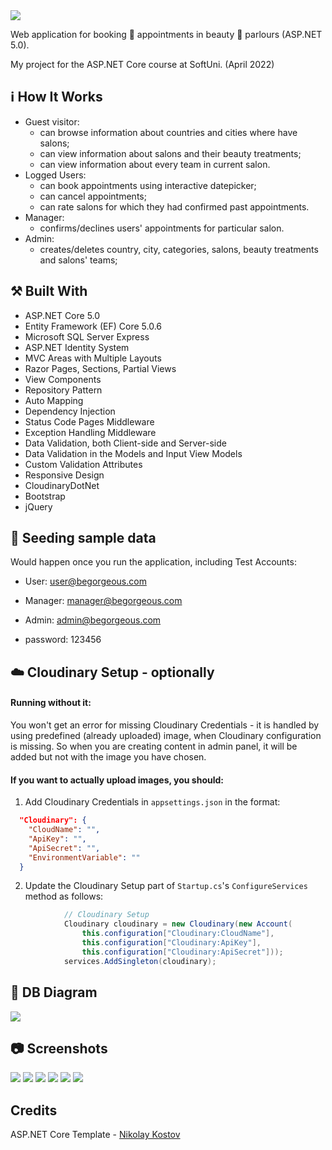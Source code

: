 <img src="https://res.cloudinary.com/be-gorgeous/image/upload/v1649460011/images/BeGorgeousLogo_z8gcrb.png" />

Web application for booking :calendar: appointments in beauty :nail_care: parlours (ASP.NET 5.0).

My project for the ASP.NET Core course at SoftUni. (April 2022)

## :information_source: How It Works

- Guest visitor: 
  - can browse information about countries and cities where have salons;
  - can view information about salons and their beauty treatments;
  - can view information about every team in current salon.
- Logged Users:
  - can book appointments using interactive datepicker; 
  - can cancel appointments; 
  - can rate salons for which they had confirmed past appointments.  
- Manager:
  - confirms/declines users' appointments for particular salon.
- Admin:
  - creates/deletes country, city, categories, salons, beauty treatments and salons' teams;

## :hammer_and_pick: Built With

- ASP.NET Core 5.0
- Entity Framework (EF) Core 5.0.6
- Microsoft SQL Server Express
- ASP.NET Identity System
- MVC Areas with Multiple Layouts
- Razor Pages, Sections, Partial Views
- View Components
- Repository Pattern
- Auto Мapping
- Dependency Injection
- Status Code Pages Middleware
- Exception Handling Middleware
- Data Validation, both Client-side and Server-side
- Data Validation in the Models and Input View Models
- Custom Validation Attributes
- Responsive Design
- CloudinaryDotNet
- Bootstrap
- jQuery

## 📎 Seeding sample data

Would happen once you run the application, including Test Accounts:
  - User: user@begorgeous.com
  - Manager: manager@begorgeous.com
  - Admin: admin@begorgeous.com

  - password: 123456
 
## ☁️ Cloudinary Setup - optionally

#### Running without it:
You won't get an error for missing Cloudinary Credentials - it is handled by using predefined (already uploaded) image, when Cloudinary configuration is missing. So when you are creating content in admin panel, it will be added but not with the image you have chosen.
#### If you want to actually upload images, you should:

1. Add Cloudinary Credentials in `appsettings.json` in the format:
```json
  "Cloudinary": {
    "CloudName": "",
    "ApiKey": "",
    "ApiSecret": "",
    "EnvironmentVariable": ""
  }
```
2. Update the Cloudinary Setup part of `Startup.cs`'s `ConfigureServices` method as follows:
```csharp
            // Cloudinary Setup
            Cloudinary cloudinary = new Cloudinary(new Account(
                this.configuration["Cloudinary:CloudName"],
                this.configuration["Cloudinary:ApiKey"],
                this.configuration["Cloudinary:ApiSecret"]));
            services.AddSingleton(cloudinary);
```

## :wrench: DB Diagram
<img src="https://res.cloudinary.com/be-gorgeous/image/upload/v1649460236/images/BeGorgeousDiagram_c0umsp.png" />

## :camera: Screenshots
<img src="https://res.cloudinary.com/be-gorgeous/image/upload/v1649461131/images/BeGorgeous-HomePage_gr37op.png" />
<img src="https://res.cloudinary.com/be-gorgeous/image/upload/v1649461834/images/BeGorgeous-SalonView_emew1e.png" />
<img src="https://res.cloudinary.com/be-gorgeous/image/upload/v1649461833/images/BeGorgeous-TreatmentsView_vbwr7l.png" />
<img src="https://res.cloudinary.com/be-gorgeous/image/upload/v1649536027/images/BeGorgeous-AppointmentsView_ltxqnp.png" />
<img src="https://res.cloudinary.com/be-gorgeous/image/upload/v1649461967/images/BeGorgeous-ManagerView_xpezcs.png" />
<img src="https://res.cloudinary.com/be-gorgeous/image/upload/v1649462093/images/BeGorgeous-AdminView_vsvapg.png" />

## Credits
ASP.NET Core Template - [Nikolay Kostov](https://github.com/NikolayIT)
